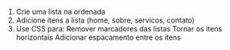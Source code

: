 1. Crie uma lista na ordenada
2. Adicione itens a lista (home, sobre, servicos, contato)
3. Use CSS para:
    Remover marcadores das listas
    Tornar os itens horizontais
    Adicionar espacamento entre os itens